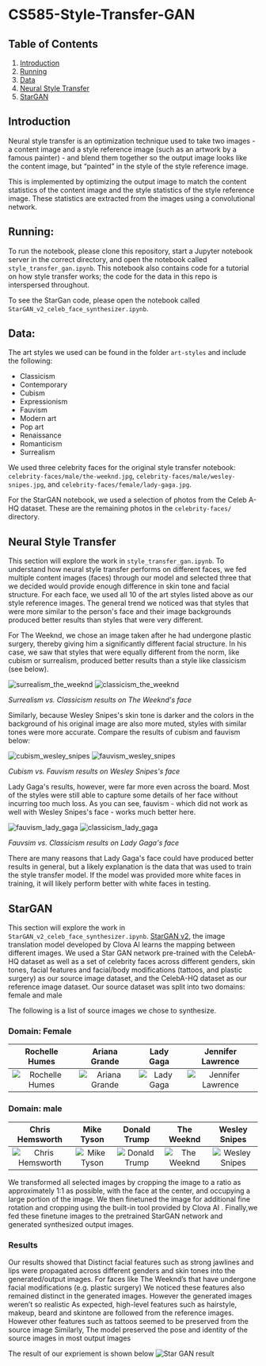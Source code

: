 # CS585-Style-Transfer-GAN

## Table of Contents

1. [Introduction](#introduction)
2. [Running](#running)
3. [Data](#data)
4. [Neural Style Transfer](#neural-style-transfer)
5. [StarGAN](#StarGAN)

## Introduction

Neural style transfer is an optimization technique used to take two images - a content image and a style reference image (such as an artwork by a famous painter) - and blend them together so the output image looks like the content image, but “painted” in the style of the style reference image.

This is implemented by optimizing the output image to match the content statistics of the content image and the style statistics of the style reference image. These statistics are extracted from the images using a convolutional network.


## Running:
To run the notebook, please clone this repository, start a Jupyter notebook server in the correct directory, and open the notebook called `style_transfer_gan.ipynb`.  This notebook also contains code for a tutorial on how style transfer works;  the code for the data in this repo is interspersed throughout.

To see the StarGan code, please open the notebook called `StarGAN_v2_celeb_face_synthesizer.ipynb`.

## Data:
The art styles we used can be found in the folder `art-styles` and include the following:
* Classicism
* Contemporary
* Cubism
* Expressionism
* Fauvism
* Modern art
* Pop art
* Renaissance
* Romanticism
* Surrealism

We used three celebrity faces for the original style transfer notebook: `celebrity-faces/male/the-weeknd.jpg`, `celebrity-faces/male/wesley-snipes.jpg`, and `celebrity-faces/female/lady-gaga.jpg`.

For the StarGAN notebook, we used a selection of photos from the Celeb A-HQ dataset. These are the remaining photos in the `celebrity-faces/` directory.


## Neural Style Transfer
This section will explore the work in `style_transfer_gan.ipynb`.  To understand how neural style transfer performs on different faces, we fed multiple content images (faces) through our model and selected three that we decided would provide enough difference in skin tone and facial structure.  For each face, we used all 10 of the art styles listed above as our style reference images. The general trend we noticed was that styles that were more similar to the person's face and their image backgrounds produced better results than styles that were very different.

For The Weeknd, we chose an image taken after he had undergone plastic surgery, thereby giving him a significantly different facial structure.  In his case, we saw that styles that were equally different from the norm, like cubism or surrealism, produced better results than a style like classicism (see below).

![surrealism_the_weeknd](the%20weeknd%20face%20results/surrealism.png) ![classicism_the_weeknd](the%20weeknd%20face%20results/classicism.png)

*Surrealism vs. Classicism results on The Weeknd's face*

Similarly, because Wesley Snipes's skin tone is darker and the colors in the background of his original image are also more muted, styles with similar tones were more accurate. Compare the results of cubism and fauvism below: 

![cubism_wesley_snipes](wesley%20snipes%20face%20results/cubism.png) ![fauvism_wesley_snipes](wesley%20snipes%20face%20results/fauvism.png)

*Cubism vs. Fauvism results on Wesley Snipes's face*


Lady Gaga's results, however, were far more even across the board. Most of the styles were still able to capture some details of her face without incurring too much loss. As you can see, fauvism - which did not work as well with Wesley Snipes's face - works much better here. 

![fauvism_lady_gaga](lady%20gaga%20face%20results/fauvism.png) ![classicism_lady_gaga](lady%20gaga%20face%20results/classicism.png)

*Fauvsim vs. Classicism results on Lady Gaga's face*


There are many reasons that Lady Gaga's face could have produced better results in general, but a likely explanation is the data that was used to train the style transfer model.  If the model was provided more white faces in training, it will likely perform better with white faces in testing.

## StarGAN
This section will explore the work in `StarGAN_v2_celeb_face_synthesizer.ipynb`.
[StarGAN v2](https://github.com/clovaai/stargan-v2), the image translation model developed by Clova AI learns the mapping between different images. We used a  Star GAN network pre-trained with the CelebA-HQ dataset as well as a set of celebrity faces across different genders, skin tones, facial features and facial/body modifications (tattoos, and plastic surgery) as our source image dataset, and the CelebA-HQ dataset as our reference image dataset. Our source dataset was split into two domains: female and male

The following is a list of source images we chose to synthesize.

### Domain: Female

Rochelle Humes             |  Ariana Grande            |    Lady Gaga     |    Jennifer Lawrence
:-------------------------:|:-------------------------:|:------------------------:|:------------------------:|
![Rochelle Humes](celebrity-faces/female/039913.jpg) |  ![Ariana Grande](celebrity-faces/female/ariana-grande.jpeg) | ![Lady Gaga](celebrity-faces/female/lady-gaga.jpg) | ![Jennifer Lawrence](celebrity-faces/female/jennifer-lawrence.jpg) 


### Domain: male
Chris Hemsworth             |  Mike Tyson        |    Donald Trump               |    The Weeknd     |    Wesley Snipes
:-------------------------:|:-------------------------:|:------------------------:|:------------------------:|:------------------------:|
![Chris Hemsworth](celebrity-faces/male/chris-hemsworth.jpg) |  ![Mike Tyson](celebrity-faces/male/mike-tyson.png) | ![Donald Trump](celebrity-faces/male/portrait-Donald-Trump.jpeg) | ![The Weeknd](celebrity-faces/male/the-weeknd.jpeg)  | ![Wesley Snipes](celebrity-faces/male/wesley-snipes.jpg)


We transformed all selected images by cropping the image to a ratio as approximately 1:1  as possible, with the face at the center, and occupying a large portion of the image. We then finetuned the image for additional fine rotation and cropping using the built-in tool provided by Clova AI . 
Finally,we fed these finetune images to the pretrained StarGAN network and generated synthesized output images. 


### Results

Our results showed that 
Distinct facial features such as strong jawlines and lips were propagated across different genders and skin tones into the generated/output images.
For faces like The Weeknd’s that have undergone facial modifications (e.g. plastic surgery) We noticed these features also remained distinct in the generated images. However the generated images weren’t so realistic
As expected, high-level features such as hairstyle, makeup, beard and skintone are followed from the reference images. However other features such as tattoos seemed to be preserved from the source image
Similarly, The model preserved the pose and identity of the source images in most output images

The result of our expriement is shown below
![Star GAN result](stargan-result/reference.jpg) 